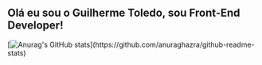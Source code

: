## Olá eu sou o Guilherme Toledo, sou Front-End Developer!

[![Anurag's GitHub stats]([https://github-readme-stats-p3t9uhr6d-guilherme-toledo-costas-projects.vercel.app](https://github-readme-stats-guilherme-toledo-costas-projects.vercel.app/)/api?username=guitoledo)](https://github.com/anuraghazra/github-readme-stats)
